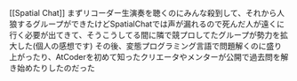 
[[Spatial Chat]]
まずリコーダー生演奏を聴くのにみんな殺到して、それから人狼するグループができたけどSpatialChatでは声が漏れるので死んだ人が遠くに行く必要が出てきて、そうこうしてる間に隣で競プロしてたグループが勢力を拡大した(個人の感想です)
その後、変態プログラミング言語で問題解くのに盛り上がったり、AtCoderを初めて知ったクリエータやメンターが公開で過去問を解き始めたりしたのだった

